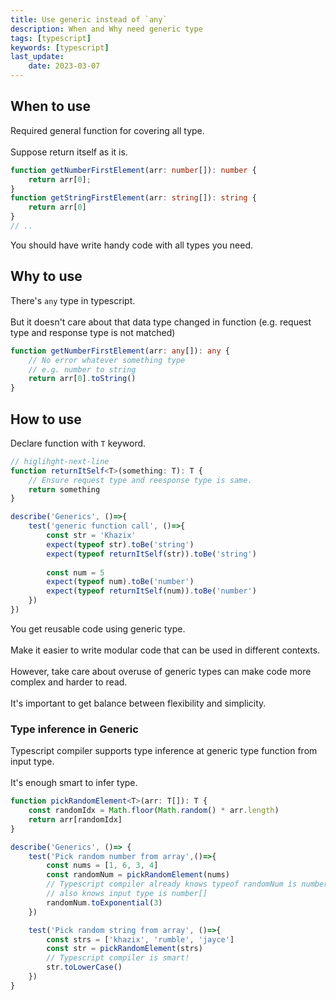 ```yaml
---
title: Use generic instead of `any`
description: When and Why need generic type
tags: [typescript]
keywords: [typescript]
last_update:
    date: 2023-03-07
---
```


## When to use
Required general function for covering all type. <br></br>
Suppose return itself as it is. 
```typescript
function getNumberFirstElement(arr: number[]): number {
    return arr[0];
}
function getStringFirstElement(arr: string[]): string {
    return arr[0]
}
// ..
```
You should have write handy code with all types you need.

## Why to use
There's `any` type in typescript. <br></br>
But it doesn't care about that data type changed in function (e.g. request type and response type is not matched)

```typescript
function getNumberFirstElement(arr: any[]): any {
    // No error whatever something type
    // e.g. number to string
    return arr[0].toString()
}
```

## How to use
Declare function with `T` keyword.

```typescript
// higlihght-next-line
function returnItSelf<T>(something: T): T {
    // Ensure request type and reesponse type is same.
    return something
}

describe('Generics', ()=>{
    test('generic function call', ()=>{
        const str = 'Khazix'
        expect(typeof str).toBe('string')
        expect(typeof returnItSelf(str)).toBe('string')
        
        const num = 5
        expect(typeof num).toBe('number')
        expect(typeof returnItSelf(num)).toBe('number')
    })
})
```

You get reusable code using generic type. <br></br>
Make it easier to write modular code that can be used in different contexts. <br></br>
However, take care about overuse of generic types can make code more complex and harder to read. <br></br>
It's important to get balance between flexibility and simplicity.


### Type inference in Generic
Typescript compiler supports type inference at generic type function from input type. <br></br>
It's enough smart to infer type.

```typescript
function pickRandomElement<T>(arr: T[]): T {
    const randomIdx = Math.floor(Math.random() * arr.length)
    return arr[randomIdx]
}

describe('Generics', ()=> {
    test('Pick random number from array',()=>{
        const nums = [1, 6, 3, 4]
        const randomNum = pickRandomElement(nums)
        // Typescript compiler already knows typeof randomNum is number
        // also knows input type is number[]
        randomNum.toExponential(3)
    })

    test('Pick random string from array', ()=>{
        const strs = ['khazix', 'rumble', 'jayce']
        const str = pickRandomElement(strs)
        // Typescript compiler is smart!
        str.toLowerCase()
    })
}
```
